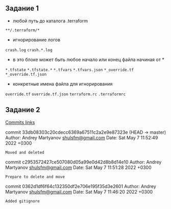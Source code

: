 ## Задание 1

- любой путь до каталога .terraform

`**/.terraform/*`

- игнорирование логов

`crash.log`
`crash.*.log`

- в это блоке может быть любое начало или конец файла начиная от *

`*.tfstate`
`*.tfstate.*`
`*.tfvars`
`*.tfvars.json`
`*_override.tf`
`*_override.tf.json`

- конкретные имена файла для игнорирования

`override.tf`
`override.tf.json`
`terraform.rc`
`.terraformrc`

## Задание 2

[Commits links](https://github.com/NotClove/netology.devops/commits/master)

commit 33db08303c20cdecc6369a67511c2a2e9e87323e (HEAD -> master)
Author: Andrey Martyanov <shulsfm@gmail.com>
Date:   Sat May 7 11:52:49 2022 +0300

    Moved and deleted

commit c2953572427ce507080d05a99e0d42d8b8d14e10
Author: Andrey Martyanov <shulsfm@gmail.com>
Date:   Sat May 7 11:51:28 2022 +0300

    Prepare to delete and move

commit 0362d1df6f64c132350df2e706e195f35d3e2601
Author: Andrey Martyanov <shulsfm@gmail.com>
Date:   Sat May 7 11:46:20 2022 +0300

    Added gitignore



